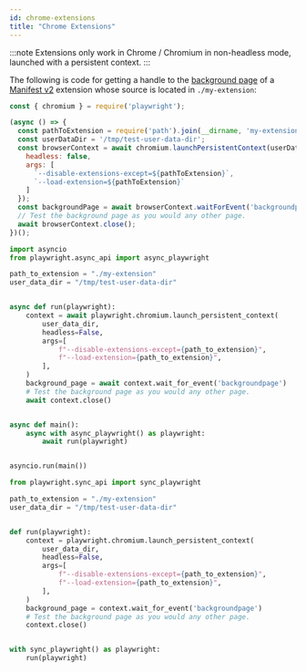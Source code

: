 ```yaml
---
id: chrome-extensions
title: "Chrome Extensions"
---
```


:::note
Extensions only work in Chrome / Chromium in non-headless mode, launched with a persistent context.
:::

The following is code for getting a handle to the [background page](https://developer.chrome.com/extensions/background_pages) of a [Manifest v2](https://developer.chrome.com/docs/extensions/mv2/) extension whose source is located in `./my-extension`:

```js
const { chromium } = require('playwright');

(async () => {
  const pathToExtension = require('path').join(__dirname, 'my-extension');
  const userDataDir = '/tmp/test-user-data-dir';
  const browserContext = await chromium.launchPersistentContext(userDataDir,{
    headless: false,
    args: [
      `--disable-extensions-except=${pathToExtension}`,
      `--load-extension=${pathToExtension}`
    ]
  });
  const backgroundPage = await browserContext.waitForEvent('backgroundpage')
  // Test the background page as you would any other page.
  await browserContext.close();
})();
```

```python async
import asyncio
from playwright.async_api import async_playwright

path_to_extension = "./my-extension"
user_data_dir = "/tmp/test-user-data-dir"


async def run(playwright):
    context = await playwright.chromium.launch_persistent_context(
        user_data_dir,
        headless=False,
        args=[
            f"--disable-extensions-except={path_to_extension}",
            f"--load-extension={path_to_extension}",
        ],
    )
    background_page = await context.wait_for_event('backgroundpage')
    # Test the background page as you would any other page.
    await context.close()


async def main():
    async with async_playwright() as playwright:
        await run(playwright)


asyncio.run(main())
```

```python sync
from playwright.sync_api import sync_playwright

path_to_extension = "./my-extension"
user_data_dir = "/tmp/test-user-data-dir"


def run(playwright):
    context = playwright.chromium.launch_persistent_context(
        user_data_dir,
        headless=False,
        args=[
            f"--disable-extensions-except={path_to_extension}",
            f"--load-extension={path_to_extension}",
        ],
    )
    background_page = context.wait_for_event('backgroundpage')
    # Test the background page as you would any other page.
    context.close()


with sync_playwright() as playwright:
    run(playwright)
```
